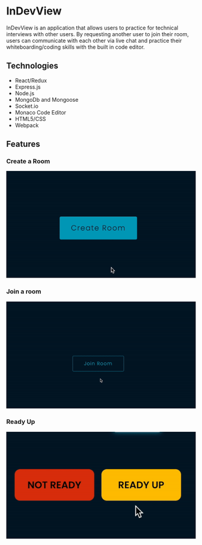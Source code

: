 # InDevView
InDevView is an application that allows users to practice for technical interviews with other users. By requesting another user to join their room, users can communicate with each other via live chat and practice their whiteboarding/coding skills with the built in code editor.

## Technologies

* React/Redux
* Express.js
* Node.js
* MongoDb and Mongoose
* Socket.io
* Monaco Code Editor
* HTML5/CSS
* Webpack

## Features

### Create a Room
![Create a Room](/frontend/src/gifs/createroom.gif)

### Join a room
![Join a Room](/frontend/src/gifs/joinroom.gif)

### Ready Up
![Ready Up](/frontend/src/gifs/readyup.gif)

